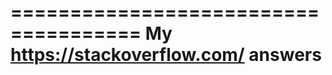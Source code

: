 =====================================
My https://stackoverflow.com/ answers
=====================================